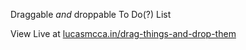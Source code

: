 Draggable *and* droppable To Do(?) List

View Live at [lucasmcca.in/drag-things-and-drop-them](lucasmcca.in/drag-things-and-drop-them)